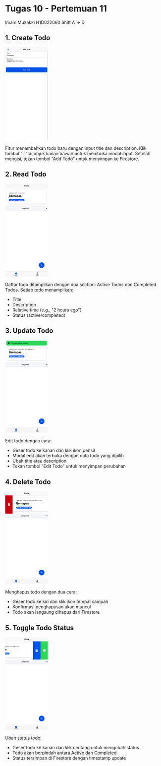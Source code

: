 # Tugas 10 - Pertemuan 11

Imam Muzakki
H1D022060
Shift A -> D

## 1. Create Todo

<img src="docs/add.png" height="300">

Fitur menambahkan todo baru dengan input title dan description. Klik tombol "+" di pojok kanan bawah untuk membuka modal input. Setelah mengisi, tekan tombol "Add Todo" untuk menyimpan ke Firestore.

## 2. Read Todo

<img src="docs/home.png" height="300">

Daftar todo ditampilkan dengan dua section: Active Todos dan Completed Todos. Setiap todo menampilkan:
- Title
- Description
- Relative time (e.g., "2 hours ago")
- Status (active/completed)

## 3. Update Todo

<img src="docs/updated.png" height="300">

Edit todo dengan cara:
- Geser todo ke kanan dan klik ikon pensil
- Modal edit akan terbuka dengan data todo yang dipilih
- Ubah title atau description
- Tekan tombol "Edit Todo" untuk menyimpan perubahan

## 4. Delete Todo

<img src="docs/delete.png" height="300">

Menghapus todo dengan dua cara:
- Geser todo ke kiri dan klik ikon tempat sampah
- Konfirmasi penghapusan akan muncul
- Todo akan langsung dihapus dari Firestore

## 5. Toggle Todo Status

<img src="docs/menu-swipe.png" height="300">

Ubah status todo:
- Geser todo ke kanan dan klik centang untuk mengubah status
- Todo akan berpindah antara Active dan Completed
- Status tersimpan di Firestore dengan timestamp update
